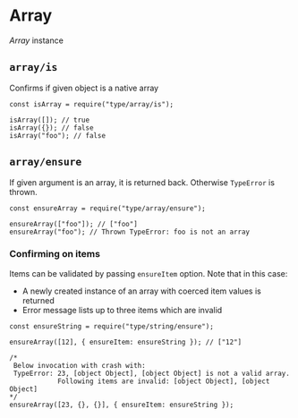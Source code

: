 <h1 id="array">Array</h1>

<p><em>Array</em> instance</p>

<h2 id="%60array%2Fis%60"><code>array/is</code></h2>

<p>Confirms if given object is a native array</p>

<pre><code class="javascript">const isArray = require("type/array/is");

isArray([]); // true
isArray({}); // false
isArray("foo"); // false
</code></pre>

<h2 id="%60array%2Fensure%60"><code>array/ensure</code></h2>

<p>If given argument is an array, it is returned back. Otherwise <code>TypeError</code> is thrown.</p>

<pre><code class="javascript">const ensureArray = require("type/array/ensure");

ensureArray(["foo"]); // ["foo"]
ensureArray("foo"); // Thrown TypeError: foo is not an array
</code></pre>

<h3 id="confirming-on-items">Confirming on items</h3>

<p>Items can be validated by passing <code>ensureItem</code> option. Note that in this case:</p>

<ul>
<li>A newly created instance of an array with coerced item values is returned</li>
<li>Error message lists up to three items which are invalid</li>
</ul>

<pre><code class="javascript">const ensureString = require("type/string/ensure");

ensureArray([12], { ensureItem: ensureString }); // ["12"]

/*
 Below invocation with crash with:
 TypeError: 23, [object Object], [object Object] is not a valid array.
            Following items are invalid: [object Object], [object Object]
*/
ensureArray([23, {}, {}], { ensureItem: ensureString });
</code></pre>

